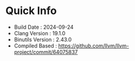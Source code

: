 # Quick Info
* Build Date : 2024-09-24
* Clang Version : 19.1.0
* Binutils Version : 2.43.0
* Compiled Based : https://github.com/llvm/llvm-project/commit/64075837

